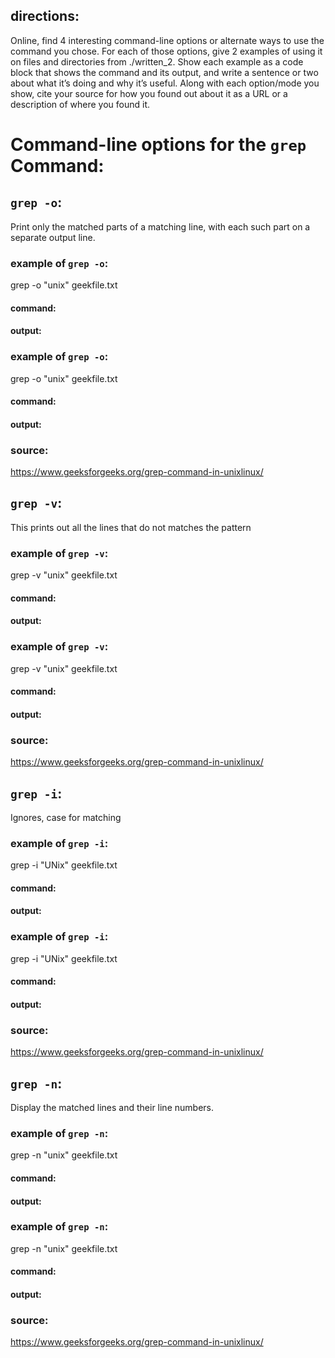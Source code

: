 ## directions:
Online, find 4 interesting command-line options or alternate ways to use the command you chose. 
For each of those options, give 2 examples of using it on files and directories from ./written_2. 
Show each example as a code block that shows the command and its output, and write a sentence or two about what it’s doing and why it’s useful.
Along with each option/mode you show, cite your source for how you found out about it as a URL or a description of where you found it.

# Command-line options for the `grep` Command:

## `grep -o`: 
Print only the matched parts of a matching line, with each such part on a separate output line.

### example of `grep -o`:
grep -o "unix" geekfile.txt
#### command:

#### output:

### example of `grep -o`:
grep -o "unix" geekfile.txt
#### command:

#### output:

### source:
https://www.geeksforgeeks.org/grep-command-in-unixlinux/

## `grep -v`:
This prints out all the lines that do not matches the pattern

### example of `grep -v`:
grep -v "unix" geekfile.txt
#### command:

#### output:

### example of `grep -v`:
grep -v "unix" geekfile.txt
#### command:

#### output:

### source:
https://www.geeksforgeeks.org/grep-command-in-unixlinux/

## `grep -i`:
Ignores, case for matching

### example of `grep -i`:
grep -i "UNix" geekfile.txt
#### command:

#### output:

### example of `grep -i`:
grep -i "UNix" geekfile.txt
#### command:

#### output:

### source:
https://www.geeksforgeeks.org/grep-command-in-unixlinux/

## `grep -n`:
Display the matched lines and their line numbers.

### example of `grep -n`:
grep -n "unix" geekfile.txt
#### command:

#### output:

### example of `grep -n`:
grep -n "unix" geekfile.txt
#### command:

#### output:

### source:
https://www.geeksforgeeks.org/grep-command-in-unixlinux/

